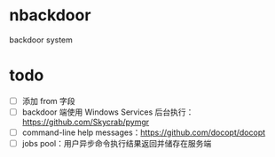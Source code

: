 # nbackdoor
backdoor system

# todo
- [ ] 添加 from 字段
- [ ] backdoor 端使用 Windows Services 后台执行：https://github.com/Skycrab/pymgr
- [ ] command-line help messages：https://github.com/docopt/docopt
- [ ] jobs pool：用户异步命令执行结果返回并储存在服务端